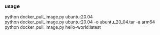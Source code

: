 ### usage         
python docker_pull_image.py ubuntu:20.04          
python docker_pull_image.py ubuntu:20.04 -o ubuntu_20_04.tar -a arm64      
python docker_pull_image.py hello-world:latest       



